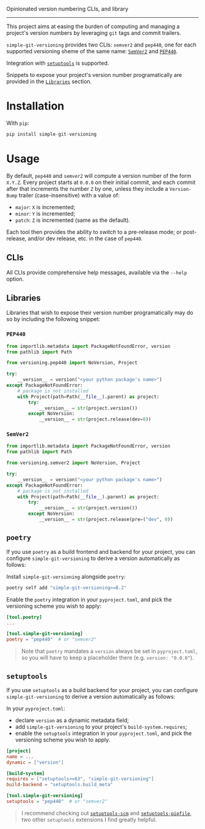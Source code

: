 Opinionated version numbering CLIs, and library

--------------------------------------------------------------------------------

This project aims at easing the burden of computing and managing a project's
version numbers by leveraging `git` tags and commit trailers.

`simple-git-versioning` provides two CLIs: `semver2` and `pep440`, one for each
supported versioning sheme of the same name: [`SemVer2`](https://semver.org) and 
[`PEP440`](https://peps.python.org/pep-0440/).

Integration with [`setuptools`](#setuptools) is supported.

Snippets to expose your project's version number programatically are provided in
the [`Libraries`](#libraries) section.

# Installation

With `pip`:

```python
pip install simple-git-versioning
```

# Usage

By default, `pep440` and `semver2` will compute a version number of the form
`X.Y.Z`. Every project starts at `0.0.0` on their initial commit, and each
commit after that increments the number `Z` by one, unless they include a
`Version-Bump` trailer (case-insensitive) with a value of:
- `major`: `X` is incremented;
- `minor`: `Y` is incremented;
- `patch`: `Z` is incremented (same as the default).

Each tool then provides the ability to _switch_ to a pre-release mode; or
post-release, and/or dev release, etc. in the case of `pep440`.

## CLIs

All CLIs provide comprehensive help messages, available via the `--help` option.

## Libraries

Libraries that wish to expose their version number programatically may do so by
including the following snippet:

### `PEP440`

```python
from importlib.metadata import PackageNotFoundError, version
from pathlib import Path

from versioning.pep440 import NoVersion, Project

try:
    __version__ = version("<your python package's name>")
except PackageNotFoundError:
    # package is not installed
    with Project(path=Path(__file__).parent) as project:
        try:
            __version__ = str(project.version())
        except NoVersion:
            __version__ = str(project.release(dev=0))
```

### `SemVer2`

```python
from importlib.metadata import PackageNotFoundError, version
from pathlib import Path

from versioning.semver2 import NoVersion, Project

try:
    __version__ = version("<your python package's name>")
except PackageNotFoundError:
    # package is not installed
    with Project(path=Path(__file__).parent) as project:
        try:
            __version__ = str(project.version())
        except NoVersion:
            __version__ = str(project.release(pre=("dev", 0))
```

## `poetry`

If you use `poetry` as a build frontend and backend for your project, you can
configure `simple-git-versioning` to derive a version automatically as follows:

Install `simple-git-versioning` alongside `poetry`:

```bash
poetry self add "simple-git-versioning>=0.2"
```

Enable the `poetry` integration in your `pyproject.toml`, and pick the
versioning scheme you wish to apply:

```toml
[tool.poetry]
...

[tool.simple-git-versioning]
poetry = "pep440"  # or "semver2"
```

> Note that `poetry` mandates a `version` always be set in `pyproject.toml`, so
> you will have to keep a placeholder there (e.g. `version: "0.0.0"`).

## `setuptools`

If you use `setuptools` as a build backend for your project, you can configure
`simple-git-versioning` to derive a version automatically as follows:

In your `pyproject.toml`:
  - declare `version` as a dynamic metadata field;
  - add `simple-git-versioning` to your project's `build-system.requires`;
  - enable the `setuptools` integration in your `pyproject.toml`, and pick the
    versioning scheme you wish to apply.

```toml
[project]
name = ...
dynamic = ["version"]

[build-system]
requires = ["setuptools>=63", "simple-git-versioning"]
build-backend = "setuptools.build_meta"

[tool.simple-git-versioning]
setuptools = "pep440"  # or "semver2"
```

> I recommend checking out [`setuptools-scm`](https://pypi.org/project/setuptools-scm/)
  and [`setuptools-pipfile`](https://pypi.org/project/setuptools-pipfile/), two
  other `setuptools` extensions I find greatly helpful.
